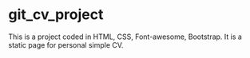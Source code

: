 # git_cv_project
This is a project coded in HTML, CSS, Font-awesome, Bootstrap. It is a static page for personal simple CV.

